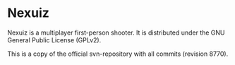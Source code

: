 # Nexuiz

Nexuiz is a multiplayer first-person shooter. It is distributed under the GNU General Public License (GPLv2).

This is a copy of the official svn-repository with all commits (revision 8770).

